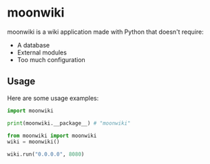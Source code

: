 # moonwiki
moonwiki is a wiki application made with Python that doesn't require:
- A database
- External modules
- Too much configuration
## Usage
Here are some usage examples:
```py
import moonwiki

print(moonwiki.__package__) # "moonwiki"
```
```py
from moonwiki import moonwiki
wiki = moonwiki()

wiki.run("0.0.0.0", 8080)
```